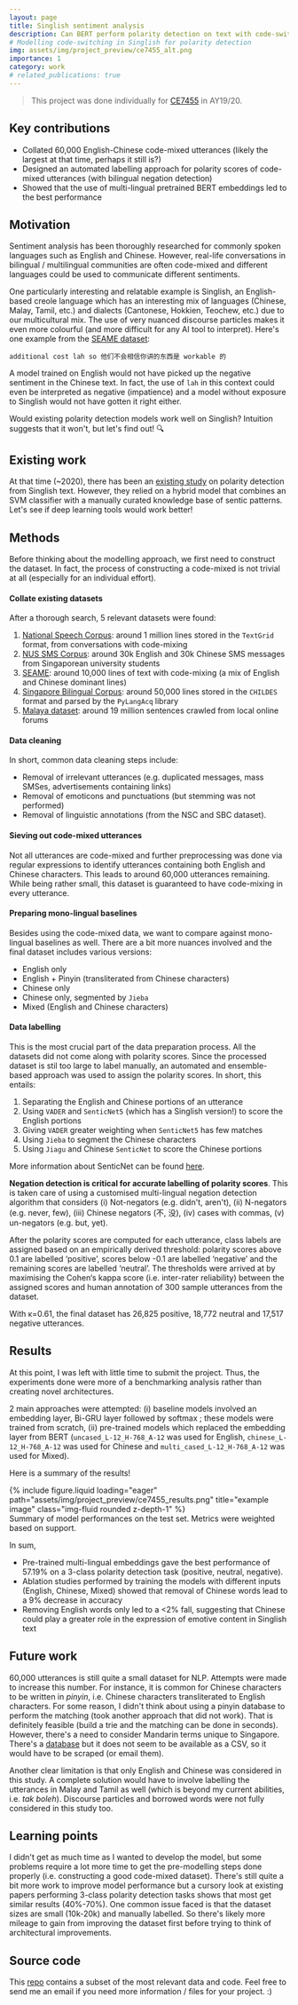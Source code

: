 ```yaml
---
layout: page
title: Singlish sentiment analysis
description: Can BERT perform polarity detection on text with code-switching?
# Modelling code-switching in Singlish for polarity detection
img: assets/img/project_preview/ce7455_alt.png
importance: 1
category: work
# related_publications: true
---
```


> This project was done individually for [CE7455](https://ntunlpsg.github.io/ce7455_deep-nlp-20/) in AY19/20. 

## Key contributions

- Collated 60,000 English-Chinese code-mixed utterances (likely the largest at that time, perhaps it still is?)
- Designed an automated labelling approach for polarity scores of code-mixed utterances (with bilingual negation detection)
- Showed that the use of multi-lingual pretrained BERT embeddings led to the best performance
 
## Motivation

Sentiment analysis has been thoroughly researched for commonly spoken languages such as English and Chinese. However, real-life conversations in bilingual / multilingual communities are often code-mixed and different languages could be used to communicate different sentiments.

One particularly interesting and relatable example is Singlish, an English-based creole language which has an interesting mix of languages (Chinese, Malay, Tamil, etc.) and dialects (Cantonese, Hokkien, Teochew, etc.) due to our multicultural mix. The use of very nuanced discourse particles makes it even more colourful (and more difficult for any AI tool to interpret). Here's one example from the [SEAME dataset](https://github.com/zengzp0912/SEAME-dev-set/blob/master/dev_man/text):

```
additional cost lah so 他们不会相信你讲的东西是 workable 的
```

A model trained on English would not have picked up the negative sentiment in the Chinese text. In fact, the use of `lah` in this context could even be interpreted as negative (impatience) and a model without exposure to Singlish would not have gotten it right either.

Would existing polarity detection models work well on Singlish? Intuition suggests that it won't, but let's find out! 🔍

## Existing work

At that time (~2020), there has been an [existing study](https://ink.library.smu.edu.sg/cgi/viewcontent.cgi?article=5875&context=sis_research) on polarity detection from Singlish text. However, they relied on a hybrid model that combines an SVM classifier with a manually curated knowledge base of sentic patterns. Let's see if deep learning tools would work better!

## Methods

Before thinking about the modelling approach, we first need to construct the dataset. In fact, the process of constructing a code-mixed is not trivial at all (especially for an individual effort). 

#### Collate existing datasets

After a thorough search, 5 relevant datasets were found:

1. [National Speech Corpus](https://www.imda.gov.sg/how-we-can-help/national-speech-corpus): around 1 million lines stored in the `TextGrid` format, from conversations with code-mixing
2. [NUS SMS Corpus](https://github.com/kite1988/nus-sms-corpus): around 30k English and 30k Chinese SMS messages from Singaporean university students
3. [SEAME](https://github.com/zengzp0912/SEAME-dev-set/): around 10,000 lines of text with code-mixing (a mix of English and Chinese dominant lines)
4. [Singapore Bilingual Corpus](https://childes.talkbank.org/access/Biling/Singapore.html): around 50,000 lines stored in the `CHILDES` format and parsed by the `PyLangAcq` library
5. [Malaya dataset](https://github.com/mesolitica/malaysian-dataset): around 19 million sentences crawled from local online forums


#### Data cleaning

In short, common data cleaning steps include:
- Removal of irrelevant utterances (e.g. duplicated messages, mass SMSes, advertisements containing links)
- Removal of emoticons and punctuations (but stemming was not performed)
- Removal of linguistic annotations (from the NSC and SBC dataset).

#### Sieving out code-mixed utterances

Not all utterances are code-mixed and further preprocessing was done via regular expressions to identify utterances containing both English and Chinese characters. This leads to around 60,000 utterances remaining. While being rather small, this dataset is guaranteed to have code-mixing in every utterance.

#### Preparing mono-lingual baselines

Besides using the code-mixed data, we want to compare against mono-lingual baselines as well. There are a bit more nuances involved and the final dataset includes various versions:
- English only
- English + Pinyin (transliterated from Chinese characters)
- Chinese only
- Chinese only, segmented by `Jieba`
- Mixed (English and Chinese characters)


#### Data labelling

This is the most crucial part of the data preparation process. All the datasets did not come along with polarity scores. Since the processed dataset is stil too large to label manually, an automated and ensemble-based approach was used to assign the polarity scores. In short, this entails:

1. Separating the English and Chinese portions of an utterance
2. Using `VADER` and `SenticNet5` (which has a Singlish version!) to score the English portions
3. Giving `VADER` greater weighting when `SenticNet5` has few matches
4. Using `Jieba` to segment the Chinese characters
5. Using `Jiagu` and Chinese `SenticNet` to score the Chinese portions

More information about SenticNet can be found [here](https://sentic.net/senticnet-6.pdf).

**Negation detection is critical for accurate labelling of polarity scores**. This is taken care of using a customised multi-lingual negation detection algorithm that considers (i) Not-negators (e.g. didn't, aren't), (ii) N-negators (e.g. never, few), (iii) Chinese negators (不, 没), (iv) cases with commas, (v) un-negators (e.g. but, yet).

After the polarity scores are computed for each utterance, class labels are assigned based on an empirically derived threshold: polarity scores above 0.1 are labelled ‘positive’, scores below -0.1 are labelled ‘negative’ and the remaining scores are labelled ‘neutral’. The thresholds were arrived at by maximising the Cohen‘s kappa score (i.e. inter-rater reliability) between the assigned scores and human annotation of 300 sample utterances from the dataset.

With κ=0.61, the final dataset has 26,825 positive, 18,772 neutral and 17,517 negative utterances.

## Results

At this point, I was left with little time to submit the project. Thus, the experiments done were more of a benchmarking analysis rather than creating novel architectures. 

2 main approaches were attempted: (i) baseline models involved an embedding layer, Bi-GRU layer followed by softmax ; these models were trained from scratch, (ii) pre-trained models which replaced the embedding layer from BERT (`uncased_L-12_H-768_A-12` was used for English, `chinese_L-12_H-768_A-12` was used for
Chinese and `multi_cased_L-12_H-768_A-12` was used for Mixed).

Here is a summary of the results!

<div class="row">
    <div class="col-sm mt-3 mt-md-0">
        {% include figure.liquid loading="eager" path="assets/img/project_preview/ce7455_results.png" title="example image" class="img-fluid rounded z-depth-1" %}
    </div>
</div>
<div class="caption">
    Summary of model performances on the test set. Metrics were weighted based on support.
</div>

In sum,
- Pre-trained multi-lingual embeddings gave the best performance of 57.19% on a 3-class polarity detection task (positive, neutral, negative).
- Ablation studies performed by training the models with different inputs (English, Chinese, Mixed) showed that removal of Chinese words lead to a 9% decrease in accuracy
- Removing English words only led to a <2% fall, suggesting that Chinese
could play a greater role in the expression of emotive content in Singlish text

## Future work

60,000 utterances is still quite a small dataset for NLP. Attempts were made to increase this number. For instance, it is common for Chinese characters to be written in *pinyin*, i.e. Chinese characters transliterated to English characters. For some reason, I didn't think about using a pinyin database to perform the matching (took another approach that did not work). That is definitely feasible (build a trie and the matching can be done in seconds). However, there's a need to consider Mandarin terms unique to Singapore. There's a [database](https://www.languagecouncils.sg/mandarin/en/learning-resources/singaporean-mandarin-database/about-us) but it does not seem to be available as a CSV, so it would have to be scraped (or email them).

Another clear limitation is that only English and Chinese was considered in this study. A complete solution would have to involve labelling the utterances in Malay and Tamil as well (which is beyond my current abilities, i.e. *tak boleh*). Discourse particles and borrowed words were not fully considered in this study too.


## Learning points

I didn't get as much time as I wanted to develop the model, but some problems require a lot more time to get the pre-modelling steps done properly (i.e. constructing a good code-mixed dataset). There's still quite a bit more work to improve model performance but a cursory look at existing papers performing 3-class polarity detection tasks shows that most get similar results (40%-70%). One common issue faced is that the dataset sizes are small (10k-20k) and manually labelled. So there's likely more mileage to gain from improving the dataset first before trying to think of architectural improvements.

## Source code

This [repo](https://github.com/yihao001/singlish-polarity-detection) contains a subset of the most relevant data and code. Feel free to send me an email if you need more information / files for your project. :)